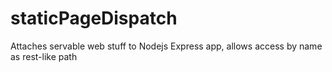 # staticPageDispatch
Attaches servable web stuff to Nodejs Express app, allows access by name as rest-like path
